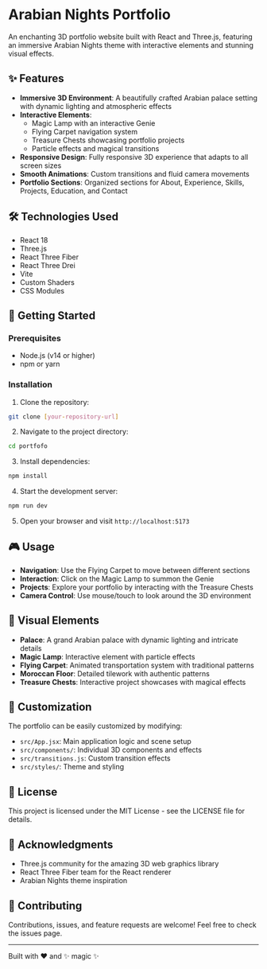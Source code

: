 # Arabian Nights Portfolio

An enchanting 3D portfolio website built with React and Three.js, featuring an immersive Arabian Nights theme with interactive elements and stunning visual effects.

## ✨ Features

- **Immersive 3D Environment**: A beautifully crafted Arabian palace setting with dynamic lighting and atmospheric effects
- **Interactive Elements**:
  - Magic Lamp with an interactive Genie
  - Flying Carpet navigation system
  - Treasure Chests showcasing portfolio projects
  - Particle effects and magical transitions
- **Responsive Design**: Fully responsive 3D experience that adapts to all screen sizes
- **Smooth Animations**: Custom transitions and fluid camera movements
- **Portfolio Sections**: Organized sections for About, Experience, Skills, Projects, Education, and Contact

## 🛠️ Technologies Used

- React 18
- Three.js
- React Three Fiber
- React Three Drei
- Vite
- Custom Shaders
- CSS Modules

## 🚀 Getting Started

### Prerequisites

- Node.js (v14 or higher)
- npm or yarn

### Installation

1. Clone the repository:
```bash
git clone [your-repository-url]
```

2. Navigate to the project directory:
```bash
cd portfofo
```

3. Install dependencies:
```bash
npm install
```

4. Start the development server:
```bash
npm run dev
```

5. Open your browser and visit `http://localhost:5173`

## 🎮 Usage

- **Navigation**: Use the Flying Carpet to move between different sections
- **Interaction**: Click on the Magic Lamp to summon the Genie
- **Projects**: Explore your portfolio by interacting with the Treasure Chests
- **Camera Control**: Use mouse/touch to look around the 3D environment

## 🎨 Visual Elements

- **Palace**: A grand Arabian palace with dynamic lighting and intricate details
- **Magic Lamp**: Interactive element with particle effects
- **Flying Carpet**: Animated transportation system with traditional patterns
- **Moroccan Floor**: Detailed tilework with authentic patterns
- **Treasure Chests**: Interactive project showcases with magical effects

## 🔧 Customization

The portfolio can be easily customized by modifying:
- `src/App.jsx`: Main application logic and scene setup
- `src/components/`: Individual 3D components and effects
- `src/transitions.js`: Custom transition effects
- `src/styles/`: Theme and styling

## 📝 License

This project is licensed under the MIT License - see the LICENSE file for details.

## 🙏 Acknowledgments

- Three.js community for the amazing 3D web graphics library
- React Three Fiber team for the React renderer
- Arabian Nights theme inspiration

## 🤝 Contributing

Contributions, issues, and feature requests are welcome! Feel free to check the issues page.

---

Built with ❤️ and ✨ magic ✨
